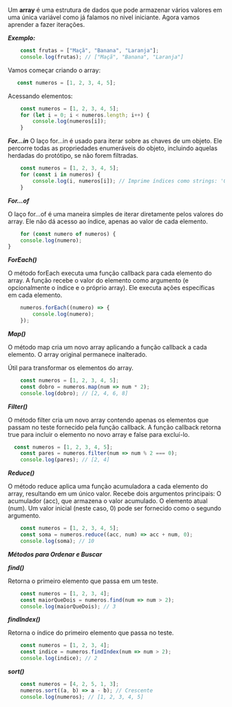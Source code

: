 
Um **array** é uma estrutura de dados que pode armazenar vários valores em uma única variável como já falamos no nivel iniciante. Agora vamos aprender a fazer iterações.

***Exemplo:***
```javascript
    const frutas = ["Maçã", "Banana", "Laranja"];
    console.log(frutas); // ["Maçã", "Banana", "Laranja"]
```

Vamos começar criando o array:

```js
   const numeros = [1, 2, 3, 4, 5]; 
```

Acessando elementos:

```js
    const numeros = [1, 2, 3, 4, 5];
    for (let i = 0; i < numeros.length; i++) {
        console.log(numeros[i]);
    }
```

***For...in***
O laço for...in é usado para iterar sobre as chaves de um objeto.
Ele percorre todas as propriedades enumeráveis do objeto, incluindo aquelas herdadas do protótipo, se não forem filtradas.


```js
    const numeros = [1, 2, 3, 4, 5];
    for (const i in numeros) {
        console.log(i, numeros[i]); // Imprime índices como strings: '0', '1', '2'
    }

```

***For...of***

O laço for...of é uma maneira simples de iterar diretamente pelos valores do array.
Ele não dá acesso ao índice, apenas ao valor de cada elemento.


```js
    for (const numero of numeros) {
    console.log(numero);
}

```

***ForEach()***

O método forEach executa uma função callback para cada elemento do array.
A função recebe o valor do elemento como argumento (e opcionalmente o índice e o próprio array).
Ele executa ações específicas em cada elemento.

```js
    numeros.forEach((numero) => {
        console.log(numero);
    });
```

***Map()***

O método map cria um novo array aplicando a função callback a cada elemento.
O array original permanece inalterado.

Útil para transformar os elementos do array.


```js
    const numeros = [1, 2, 3, 4, 5];
    const dobro = numeros.map(num => num * 2);
    console.log(dobro); // [2, 4, 6, 8]

```

***Filter()***

O método filter cria um novo array contendo apenas os elementos que passam no teste fornecido pela função callback.
A função callback retorna true para incluir o elemento no novo array e false para excluí-lo.

```js
  const numeros = [1, 2, 3, 4, 5];
    const pares = numeros.filter(num => num % 2 === 0);
    console.log(pares); // [2, 4]  
```

***Reduce()***

O método reduce aplica uma função acumuladora a cada elemento do array, resultando em um único valor.
Recebe dois argumentos principais:
O acumulador (acc), que armazena o valor acumulado.
O elemento atual (num).
Um valor inicial (neste caso, 0) pode ser fornecido como o segundo argumento.

```js
    const numeros = [1, 2, 3, 4, 5];
    const soma = numeros.reduce((acc, num) => acc + num, 0);
    console.log(soma); // 10
```


***Métodos para Ordenar e Buscar***

***find()***

Retorna o primeiro elemento que passa em um teste.

```js
    const numeros = [1, 2, 3, 4];
    const maiorQueDois = numeros.find(num => num > 2);
    console.log(maiorQueDois); // 3

```

***findIndex()***

Retorna o índice do primeiro elemento que passa no teste.

```js
    const numeros = [1, 2, 3, 4];
    const indice = numeros.findIndex(num => num > 2);
    console.log(indice); // 2
```

***sort()***

```js
    const numeros = [4, 2, 5, 1, 3];
    numeros.sort((a, b) => a - b); // Crescente
    console.log(numeros); // [1, 2, 3, 4, 5]

```